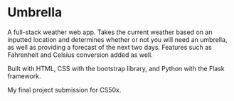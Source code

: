 # Umbrella

A full-stack weather web app. Takes the current weather based on an inputted location and determines whether or not you will need an umbrella, as well as providing a forecast of the next two days. Features such as Fahrenheit and Celsius conversion added as well. 

Built with HTML, CSS with the bootstrap library, and Python with the Flask framework.

My final project submission for CS50x.
